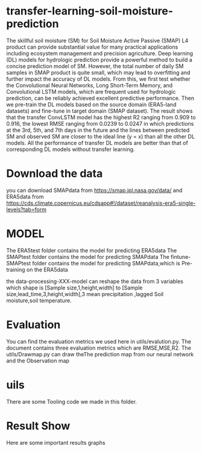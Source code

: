 # transfer-learning-soil-moisture-prediction
The skillful soil moisture (SM) for Soil Moisture Active Passive (SMAP) L4 product can provide substantial value for many practical applications including ecosystem management and precision agriculture. Deep learning (DL) models for hydrologic prediction provide a powerful method to build a concise prediction model of SM. However, the total number of daily SM samples in SMAP product is quite small, which may lead to overfitting and further impact the accuracy of DL models. From this, we first test whether the Convolutional Neural Networks, Long Short-Term Memory, and Convolutional LSTM models, which are frequent used for hydrologic prediction, can be reliably achieved excellent predictive performance. Then we pre-train the DL models based on the source domain (ERA5-land datasets) and fine-tune in target domain (SMAP dataset). The result shows that the transfer ConvLSTM model has the highest R2 ranging from 0.909 to 0.916, the lowest RMSE ranging from 0.0239 to 0.0247 in which predictions at the 3rd, 5th, and 7th days in the future and the lines between predicted SM and observed SM are closer to the ideal line (y = x) than all the other DL models. All the performance of transfer DL models are better than that of corresponding DL models without transfer learning. 


# Download the data
you can download SMAPdata from
https://smap.jpl.nasa.gov/data/
and ERA5data from
https://cds.climate.copernicus.eu/cdsapp#!/dataset/reanalysis-era5-single-levels?tab=form 

# MODEL
The ERA5test  folder contains the model for predicting ERA5data
The SMAPtest folder contains the model for predicting SMAPdata
The fintune-SMAPtest folder contains the model for predicting SMAPdata,which is Pre-training on the ERA5data

the data-processing-XXX-model  can reshape the data from 3 variables which shape is [Sample size,1,height,width] to 
[Sample size,lead_time,3,height,width],3 mean precipitation ,lagged Soil moisture,soil temperature.


# Evaluation
You can find the evaluation metrics we used here in utils/evalution.py.
The document contains three evaluation metrics which are RMSE,MSE,R2.
The utils/Drawmap.py can draw theThe prediction map from our neural network and the Observation map

# uils
There are some Tooling code we made in this folder.


# Result Show
Here are some important results graphs
